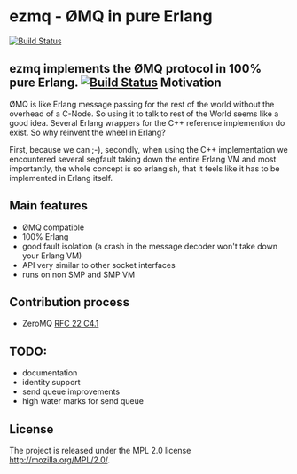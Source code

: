 ezmq - ØMQ in pure Erlang
============================

[![Build Status](https://travis-ci.org/RoadRunnr/ezmq.png?branch=master)](https://travis-ci.org/RoadRunnr/ezmq)

ezmq implements the ØMQ protocol in 100% pure Erlang.
[![Build Status](https://travis-ci.org/zeromq/ezmq.png?branch=master)](https://travis-ci.org/zeromq/ezmq)
Motivation
----------

ØMQ is like Erlang message passing for the rest of the world without the
overhead of a C-Node. So using it to talk to rest of the World seems like
a good idea. Several Erlang wrappers for the C++ reference implemention do
exist. So why reinvent the wheel in Erlang?

First, because we can ;-), secondly, when using the C++ implementation we
encountered several segfault taking down the entire Erlang VM and most
importantly, the whole concept is so erlangish, that it feels like it has
to be implemented in Erlang itself.

Main features
-------------

* ØMQ compatible
* 100% Erlang
* good fault isolation (a crash in the message decoder won't take down
  your Erlang VM)
* API very similar to other socket interfaces
* runs on non SMP and SMP VM

Contribution process
--------------------

* ZeroMQ [RFC 22 C4.1](http://rfc.zeromq.org/spec:22)

TODO:
-----

* documentation
* identity support
* send queue improvements
* high water marks for send queue

License
-------

The project is released under the MPL 2.0 license
http://mozilla.org/MPL/2.0/.
